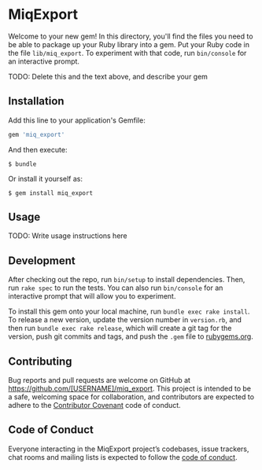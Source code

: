 # MiqExport

Welcome to your new gem! In this directory, you'll find the files you need to be able to package up your Ruby library into a gem. Put your Ruby code in the file `lib/miq_export`. To experiment with that code, run `bin/console` for an interactive prompt.

TODO: Delete this and the text above, and describe your gem

## Installation

Add this line to your application's Gemfile:

```ruby
gem 'miq_export'
```

And then execute:

    $ bundle

Or install it yourself as:

    $ gem install miq_export

## Usage

TODO: Write usage instructions here

## Development

After checking out the repo, run `bin/setup` to install dependencies. Then, run `rake spec` to run the tests. You can also run `bin/console` for an interactive prompt that will allow you to experiment.

To install this gem onto your local machine, run `bundle exec rake install`. To release a new version, update the version number in `version.rb`, and then run `bundle exec rake release`, which will create a git tag for the version, push git commits and tags, and push the `.gem` file to [rubygems.org](https://rubygems.org).

## Contributing

Bug reports and pull requests are welcome on GitHub at https://github.com/[USERNAME]/miq_export. This project is intended to be a safe, welcoming space for collaboration, and contributors are expected to adhere to the [Contributor Covenant](http://contributor-covenant.org) code of conduct.

## Code of Conduct

Everyone interacting in the MiqExport project’s codebases, issue trackers, chat rooms and mailing lists is expected to follow the [code of conduct](https://github.com/[USERNAME]/miq_export/blob/master/CODE_OF_CONDUCT.md).
